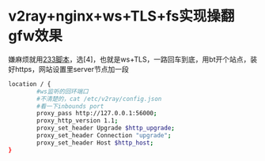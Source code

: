 # v2ray+nginx+ws+TLS+fs实现操翻gfw效果

嫌麻烦就用[233脚本](https://github.com/233boy/v2ray)，选[4]，也就是ws+TLS，一路回车到底，用bt开个站点，装好https，网站设置里server节点加一段

``` bash
location / {
		#ws监听的回环端口
		#不清楚的，cat /etc/v2ray/config.json
		#看一下inbounds port
		proxy_pass http://127.0.0.1:56000; 
		proxy_http_version 1.1;
		proxy_set_header Upgrade $http_upgrade;
		proxy_set_header Connection "upgrade";
		proxy_set_header Host $http_host;
}
```

